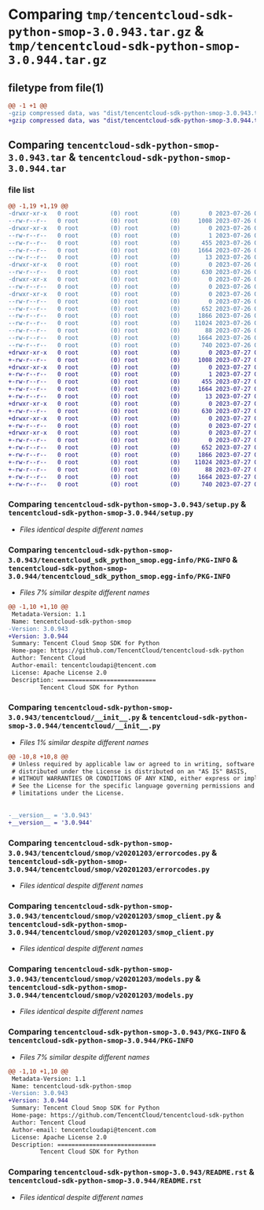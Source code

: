 # Comparing `tmp/tencentcloud-sdk-python-smop-3.0.943.tar.gz` & `tmp/tencentcloud-sdk-python-smop-3.0.944.tar.gz`

## filetype from file(1)

```diff
@@ -1 +1 @@
-gzip compressed data, was "dist/tencentcloud-sdk-python-smop-3.0.943.tar", last modified: Wed Jul 26 00:43:13 2023, max compression
+gzip compressed data, was "dist/tencentcloud-sdk-python-smop-3.0.944.tar", last modified: Thu Jul 27 02:22:01 2023, max compression
```

## Comparing `tencentcloud-sdk-python-smop-3.0.943.tar` & `tencentcloud-sdk-python-smop-3.0.944.tar`

### file list

```diff
@@ -1,19 +1,19 @@
-drwxr-xr-x   0 root         (0) root         (0)        0 2023-07-26 00:43:13.000000 tencentcloud-sdk-python-smop-3.0.943/
--rw-r--r--   0 root         (0) root         (0)     1008 2023-07-26 00:43:13.000000 tencentcloud-sdk-python-smop-3.0.943/setup.py
-drwxr-xr-x   0 root         (0) root         (0)        0 2023-07-26 00:43:13.000000 tencentcloud-sdk-python-smop-3.0.943/tencentcloud_sdk_python_smop.egg-info/
--rw-r--r--   0 root         (0) root         (0)        1 2023-07-26 00:43:13.000000 tencentcloud-sdk-python-smop-3.0.943/tencentcloud_sdk_python_smop.egg-info/dependency_links.txt
--rw-r--r--   0 root         (0) root         (0)      455 2023-07-26 00:43:13.000000 tencentcloud-sdk-python-smop-3.0.943/tencentcloud_sdk_python_smop.egg-info/SOURCES.txt
--rw-r--r--   0 root         (0) root         (0)     1664 2023-07-26 00:43:13.000000 tencentcloud-sdk-python-smop-3.0.943/tencentcloud_sdk_python_smop.egg-info/PKG-INFO
--rw-r--r--   0 root         (0) root         (0)       13 2023-07-26 00:43:13.000000 tencentcloud-sdk-python-smop-3.0.943/tencentcloud_sdk_python_smop.egg-info/top_level.txt
-drwxr-xr-x   0 root         (0) root         (0)        0 2023-07-26 00:43:13.000000 tencentcloud-sdk-python-smop-3.0.943/tencentcloud/
--rw-r--r--   0 root         (0) root         (0)      630 2023-07-26 00:43:13.000000 tencentcloud-sdk-python-smop-3.0.943/tencentcloud/__init__.py
-drwxr-xr-x   0 root         (0) root         (0)        0 2023-07-26 00:43:13.000000 tencentcloud-sdk-python-smop-3.0.943/tencentcloud/smop/
--rw-r--r--   0 root         (0) root         (0)        0 2023-07-26 00:43:13.000000 tencentcloud-sdk-python-smop-3.0.943/tencentcloud/smop/__init__.py
-drwxr-xr-x   0 root         (0) root         (0)        0 2023-07-26 00:43:13.000000 tencentcloud-sdk-python-smop-3.0.943/tencentcloud/smop/v20201203/
--rw-r--r--   0 root         (0) root         (0)        0 2023-07-26 00:43:13.000000 tencentcloud-sdk-python-smop-3.0.943/tencentcloud/smop/v20201203/__init__.py
--rw-r--r--   0 root         (0) root         (0)      652 2023-07-26 00:43:13.000000 tencentcloud-sdk-python-smop-3.0.943/tencentcloud/smop/v20201203/errorcodes.py
--rw-r--r--   0 root         (0) root         (0)     1866 2023-07-26 00:43:13.000000 tencentcloud-sdk-python-smop-3.0.943/tencentcloud/smop/v20201203/smop_client.py
--rw-r--r--   0 root         (0) root         (0)    11024 2023-07-26 00:43:13.000000 tencentcloud-sdk-python-smop-3.0.943/tencentcloud/smop/v20201203/models.py
--rw-r--r--   0 root         (0) root         (0)       88 2023-07-26 00:43:13.000000 tencentcloud-sdk-python-smop-3.0.943/setup.cfg
--rw-r--r--   0 root         (0) root         (0)     1664 2023-07-26 00:43:13.000000 tencentcloud-sdk-python-smop-3.0.943/PKG-INFO
--rw-r--r--   0 root         (0) root         (0)      740 2023-07-26 00:43:13.000000 tencentcloud-sdk-python-smop-3.0.943/README.rst
+drwxr-xr-x   0 root         (0) root         (0)        0 2023-07-27 02:22:01.000000 tencentcloud-sdk-python-smop-3.0.944/
+-rw-r--r--   0 root         (0) root         (0)     1008 2023-07-27 02:22:01.000000 tencentcloud-sdk-python-smop-3.0.944/setup.py
+drwxr-xr-x   0 root         (0) root         (0)        0 2023-07-27 02:22:01.000000 tencentcloud-sdk-python-smop-3.0.944/tencentcloud_sdk_python_smop.egg-info/
+-rw-r--r--   0 root         (0) root         (0)        1 2023-07-27 02:22:01.000000 tencentcloud-sdk-python-smop-3.0.944/tencentcloud_sdk_python_smop.egg-info/dependency_links.txt
+-rw-r--r--   0 root         (0) root         (0)      455 2023-07-27 02:22:01.000000 tencentcloud-sdk-python-smop-3.0.944/tencentcloud_sdk_python_smop.egg-info/SOURCES.txt
+-rw-r--r--   0 root         (0) root         (0)     1664 2023-07-27 02:22:01.000000 tencentcloud-sdk-python-smop-3.0.944/tencentcloud_sdk_python_smop.egg-info/PKG-INFO
+-rw-r--r--   0 root         (0) root         (0)       13 2023-07-27 02:22:01.000000 tencentcloud-sdk-python-smop-3.0.944/tencentcloud_sdk_python_smop.egg-info/top_level.txt
+drwxr-xr-x   0 root         (0) root         (0)        0 2023-07-27 02:22:01.000000 tencentcloud-sdk-python-smop-3.0.944/tencentcloud/
+-rw-r--r--   0 root         (0) root         (0)      630 2023-07-27 02:22:01.000000 tencentcloud-sdk-python-smop-3.0.944/tencentcloud/__init__.py
+drwxr-xr-x   0 root         (0) root         (0)        0 2023-07-27 02:22:01.000000 tencentcloud-sdk-python-smop-3.0.944/tencentcloud/smop/
+-rw-r--r--   0 root         (0) root         (0)        0 2023-07-27 02:22:01.000000 tencentcloud-sdk-python-smop-3.0.944/tencentcloud/smop/__init__.py
+drwxr-xr-x   0 root         (0) root         (0)        0 2023-07-27 02:22:01.000000 tencentcloud-sdk-python-smop-3.0.944/tencentcloud/smop/v20201203/
+-rw-r--r--   0 root         (0) root         (0)        0 2023-07-27 02:22:01.000000 tencentcloud-sdk-python-smop-3.0.944/tencentcloud/smop/v20201203/__init__.py
+-rw-r--r--   0 root         (0) root         (0)      652 2023-07-27 02:22:01.000000 tencentcloud-sdk-python-smop-3.0.944/tencentcloud/smop/v20201203/errorcodes.py
+-rw-r--r--   0 root         (0) root         (0)     1866 2023-07-27 02:22:01.000000 tencentcloud-sdk-python-smop-3.0.944/tencentcloud/smop/v20201203/smop_client.py
+-rw-r--r--   0 root         (0) root         (0)    11024 2023-07-27 02:22:01.000000 tencentcloud-sdk-python-smop-3.0.944/tencentcloud/smop/v20201203/models.py
+-rw-r--r--   0 root         (0) root         (0)       88 2023-07-27 02:22:01.000000 tencentcloud-sdk-python-smop-3.0.944/setup.cfg
+-rw-r--r--   0 root         (0) root         (0)     1664 2023-07-27 02:22:01.000000 tencentcloud-sdk-python-smop-3.0.944/PKG-INFO
+-rw-r--r--   0 root         (0) root         (0)      740 2023-07-27 02:22:01.000000 tencentcloud-sdk-python-smop-3.0.944/README.rst
```

### Comparing `tencentcloud-sdk-python-smop-3.0.943/setup.py` & `tencentcloud-sdk-python-smop-3.0.944/setup.py`

 * *Files identical despite different names*

### Comparing `tencentcloud-sdk-python-smop-3.0.943/tencentcloud_sdk_python_smop.egg-info/PKG-INFO` & `tencentcloud-sdk-python-smop-3.0.944/tencentcloud_sdk_python_smop.egg-info/PKG-INFO`

 * *Files 7% similar despite different names*

```diff
@@ -1,10 +1,10 @@
 Metadata-Version: 1.1
 Name: tencentcloud-sdk-python-smop
-Version: 3.0.943
+Version: 3.0.944
 Summary: Tencent Cloud Smop SDK for Python
 Home-page: https://github.com/TencentCloud/tencentcloud-sdk-python
 Author: Tencent Cloud
 Author-email: tencentcloudapi@tencent.com
 License: Apache License 2.0
 Description: ============================
         Tencent Cloud SDK for Python
```

### Comparing `tencentcloud-sdk-python-smop-3.0.943/tencentcloud/__init__.py` & `tencentcloud-sdk-python-smop-3.0.944/tencentcloud/__init__.py`

 * *Files 1% similar despite different names*

```diff
@@ -10,8 +10,8 @@
 # Unless required by applicable law or agreed to in writing, software
 # distributed under the License is distributed on an "AS IS" BASIS,
 # WITHOUT WARRANTIES OR CONDITIONS OF ANY KIND, either express or implied.
 # See the License for the specific language governing permissions and
 # limitations under the License.
 
 
-__version__ = '3.0.943'
+__version__ = '3.0.944'
```

### Comparing `tencentcloud-sdk-python-smop-3.0.943/tencentcloud/smop/v20201203/errorcodes.py` & `tencentcloud-sdk-python-smop-3.0.944/tencentcloud/smop/v20201203/errorcodes.py`

 * *Files identical despite different names*

### Comparing `tencentcloud-sdk-python-smop-3.0.943/tencentcloud/smop/v20201203/smop_client.py` & `tencentcloud-sdk-python-smop-3.0.944/tencentcloud/smop/v20201203/smop_client.py`

 * *Files identical despite different names*

### Comparing `tencentcloud-sdk-python-smop-3.0.943/tencentcloud/smop/v20201203/models.py` & `tencentcloud-sdk-python-smop-3.0.944/tencentcloud/smop/v20201203/models.py`

 * *Files identical despite different names*

### Comparing `tencentcloud-sdk-python-smop-3.0.943/PKG-INFO` & `tencentcloud-sdk-python-smop-3.0.944/PKG-INFO`

 * *Files 7% similar despite different names*

```diff
@@ -1,10 +1,10 @@
 Metadata-Version: 1.1
 Name: tencentcloud-sdk-python-smop
-Version: 3.0.943
+Version: 3.0.944
 Summary: Tencent Cloud Smop SDK for Python
 Home-page: https://github.com/TencentCloud/tencentcloud-sdk-python
 Author: Tencent Cloud
 Author-email: tencentcloudapi@tencent.com
 License: Apache License 2.0
 Description: ============================
         Tencent Cloud SDK for Python
```

### Comparing `tencentcloud-sdk-python-smop-3.0.943/README.rst` & `tencentcloud-sdk-python-smop-3.0.944/README.rst`

 * *Files identical despite different names*


